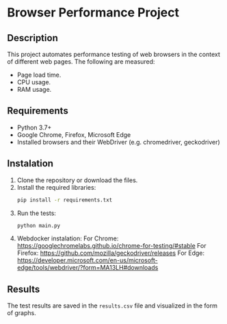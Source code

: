 # Browser Performance Project

## Description
This project automates performance testing of web browsers in the context of different web pages. The following are measured:
- Page load time.
- CPU usage.
- RAM usage.

## Requirements
- Python 3.7+
- Google Chrome, Firefox, Microsoft Edge
- Installed browsers and their WebDriver (e.g. chromedriver, geckodriver)

## Instalation
1. Clone the repository or download the files.
2. Install the required libraries:
   ```bash
   pip install -r requirements.txt
   ```
3. Run the tests:
   ```bash
   python main.py
   ```
4. Webdocker instalation:
   For Chrome: https://googlechromelabs.github.io/chrome-for-testing/#stable
   For Firefox: https://github.com/mozilla/geckodriver/releases
   For Edge: https://developer.microsoft.com/en-us/microsoft-edge/tools/webdriver/?form=MA13LH#downloads

## Results
The test results are saved in the `results.csv` file and visualized in the form of graphs.
